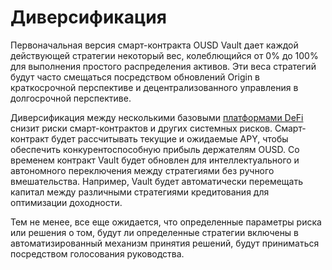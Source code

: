 # Диверсификация

Первоначальная версия смарт-контракта OUSD Vault дает каждой действующей стратегии некоторый вес, колеблющийся от 0% до 100% для выполнения простого распределения активов. Эти веса стратегий будут часто смещаться посредством обновлений Origin в краткосрочной перспективе и децентрализованного управления в долгосрочной перспективе.

Диверсификация между несколькими базовыми [платформами DeFi](../supported-strategies/) снизит риски смарт-контрактов и других системных рисков. Смарт-контракт будет рассчитывать текущие и ожидаемые APY, чтобы обеспечить конкурентоспособную прибыль держателям OUSD. Со временем контракт Vault будет обновлен для интеллектуального и автономного переключения между стратегиями без ручного вмешательства. Например, Vault будет автоматически перемещать капитал между различными стратегиями кредитования для оптимизации доходности.

Тем не менее, все еще ожидается, что определенные параметры риска или решения о том, будут ли определенные стратегии включены в автоматизированный механизм принятия решений, будут приниматься посредством голосования руководства. 

